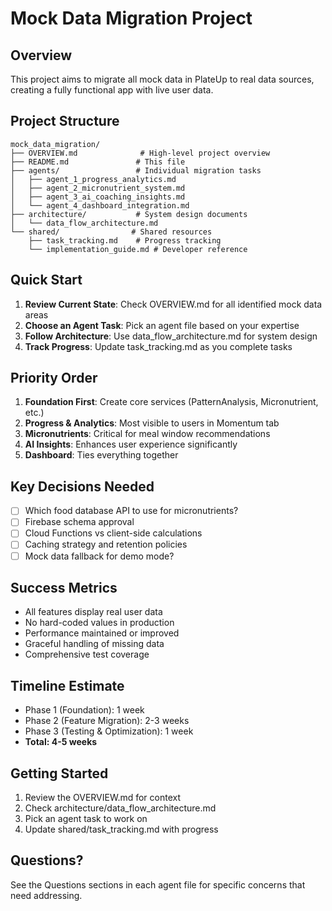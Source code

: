 # Mock Data Migration Project

## Overview
This project aims to migrate all mock data in PlateUp to real data sources, creating a fully functional app with live user data.

## Project Structure
```
mock_data_migration/
├── OVERVIEW.md              # High-level project overview
├── README.md               # This file
├── agents/                 # Individual migration tasks
│   ├── agent_1_progress_analytics.md
│   ├── agent_2_micronutrient_system.md
│   ├── agent_3_ai_coaching_insights.md
│   └── agent_4_dashboard_integration.md
├── architecture/           # System design documents
│   └── data_flow_architecture.md
└── shared/                # Shared resources
    ├── task_tracking.md    # Progress tracking
    └── implementation_guide.md # Developer reference
```

## Quick Start

1. **Review Current State**: Check OVERVIEW.md for all identified mock data areas
2. **Choose an Agent Task**: Pick an agent file based on your expertise
3. **Follow Architecture**: Use data_flow_architecture.md for system design
4. **Track Progress**: Update task_tracking.md as you complete tasks

## Priority Order

1. **Foundation First**: Create core services (PatternAnalysis, Micronutrient, etc.)
2. **Progress & Analytics**: Most visible to users in Momentum tab
3. **Micronutrients**: Critical for meal window recommendations
4. **AI Insights**: Enhances user experience significantly
5. **Dashboard**: Ties everything together

## Key Decisions Needed

- [ ] Which food database API to use for micronutrients?
- [ ] Firebase schema approval
- [ ] Cloud Functions vs client-side calculations
- [ ] Caching strategy and retention policies
- [ ] Mock data fallback for demo mode?

## Success Metrics

- All features display real user data
- No hard-coded values in production
- Performance maintained or improved
- Graceful handling of missing data
- Comprehensive test coverage

## Timeline Estimate

- Phase 1 (Foundation): 1 week
- Phase 2 (Feature Migration): 2-3 weeks  
- Phase 3 (Testing & Optimization): 1 week
- **Total: 4-5 weeks**

## Getting Started

1. Review the OVERVIEW.md for context
2. Check architecture/data_flow_architecture.md
3. Pick an agent task to work on
4. Update shared/task_tracking.md with progress

## Questions?
See the Questions sections in each agent file for specific concerns that need addressing.